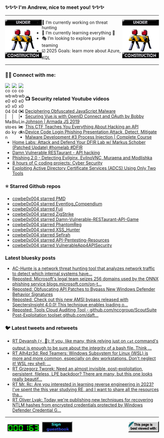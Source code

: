 ### ✨✨✨ I'm Andrew, nice to meet you! ✨✨✨

---
<img align="left" width="120px" src="https://raw.githubusercontent.com/cowbe0x004/cowbe0x004/master/images/image004.gif" />
<img align="right" width="120px" src="https://raw.githubusercontent.com/cowbe0x004/cowbe0x004/master/images/image004.gif" />

- 📖 I’m currently working on threat hunting
- 📘 I’m currently learning everything 🤣
- 🎭 I’m looking to explore purple teaming
- ☑️ 2025 Goals: learn more about Azure, KQL

---

### 🤝🏽 Connect with me:
[<img align="left" alt="cowbe0x004 | Mastodon" width="22px" src="https://cdn.simpleicons.org/mastodon" />][mastodon]
[<img align="left" alt="cowbe0x004 | Bluesky" width="22px" src="https://cdn.simpleicons.org/bluesky" />][bluesky]
[<img align="left" alt="cowbe0x004 | LinkedIn" width="22px" src="https://cdn.simpleicons.org/linkedin" />][linkedin]

<!--
[<img align="left" alt="cowbe0x004.com" width="22px" src="https://raw.githubusercontent.com/iconic/open-iconic/master/svg/globe.svg" />][website]
[<img align="left" alt="cowbe0x004 | YouTube" width="22px" src="https://cdn.jsdelivr.net/npm/simple-icons@v3/icons/youtube.svg" />][youtube]
[<img align="left" alt="cowbe0x004 | Instagram" width="22px" src="https://cdn.jsdelivr.net/npm/simple-icons@v3/icons/instagram.svg" />][instagram]
-->

<br />

### 📺 Security related Youtube videos
<!-- YOUTUBE:START -->
- [Deciphering Obfuscated JavaScript Malware](https://www.youtube.com/watch?v=2iBqqPmUYfE)
- [Securing Vue.js with OpenID Connect and OAuth by Bobby Johnson | Armada JS 2019](https://www.youtube.com/watch?v=r0BCki3U2AM)
- [This CTF Teaches You Everything About Hacking an API](https://www.youtube.com/watch?v=6Tyqvl-GSNQ)
- [Device Code Login Phishing Presentation Attack, Detect, Mitigate](https://www.youtube.com/watch?v=Y8SSYLEq15Q)
- [Malware Development #3 Process Injection | Complete Course](https://www.youtube.com/watch?v=jRQ-DUltVFA)
- [Home Labs: Attack and Defend Your DFIR Lab w/ Markus Schober &lpar;Patched Update&rpar; #homelab #DFIR](https://www.youtube.com/watch?v=nwX6PjEJVpw)
- [Damn Vulnerable RESTaurant - API hacking](https://www.youtube.com/watch?v=CdVTG3aWTew)
- [Phishing 2.0 - Detecting Evilginx, EvilnoVNC, Muraena and Modlishka](https://www.youtube.com/watch?v=cR9ckk9Axcw)
- [8 hours of C coding projects: Cyber Security](https://www.youtube.com/watch?v=yCZJEKAYpF4)
- [Exploiting Active Directory Certificate Services &lpar;ADCS&rpar; Using Only Two Tools](https://www.youtube.com/watch?v=FhJpfWZ6NQA)
<!-- YOUTUBE:END -->

### ⭐ Starred Github repos
<!-- GITHUB_STAR:START -->
- [cowbe0x004 starred PMD](https://github.com/rad9800/PMD)
- [cowbe0x004 starred Eventlog_Compendium](https://github.com/nasbench/Eventlog_Compendium)
- [cowbe0x004 starred Fuji](https://github.com/Lazza/Fuji)
- [cowbe0x004 starred ZigStrike](https://github.com/0xsp-SRD/ZigStrike)
- [cowbe0x004 starred Damn-Vulnerable-RESTaurant-API-Game](https://github.com/theowni/Damn-Vulnerable-RESTaurant-API-Game)
- [cowbe0x004 starred PhantomReg](https://github.com/rishieissocool/PhantomReg)
- [cowbe0x004 starred XSS_Hunter](https://github.com/Leviticus-Triage/XSS_Hunter)
- [cowbe0x004 starred Sefirah](https://github.com/shrimqy/Sefirah)
- [cowbe0x004 starred API-Pentesting-Resources](https://github.com/riteshs4hu/API-Pentesting-Resources)
- [cowbe0x004 starred VulnerableApp4APISecurity](https://github.com/Erdemstar/VulnerableApp4APISecurity)
<!-- GITHUB_STAR:END -->

### Latest bluesky posts
<!-- bluesky:START -->
- [AC-Hunte is a network threat hunting tool that analyzes network traffic to detect which internal systems have...](https://bsky.app/profile/cowbe.bsky.social/post/3lbi75uyku22f)
- [Reposted: Microsoft&#39;s legal team seizes 256 domains used by the ONNX phishing service blogs.microsoft.com/on-t...](https://bsky.app/profile/campuscodi.risky.biz/post/3lbhy735iws2v)
- [Reposted: Obfuscating API Patches to Bypass New Windows Defender Behavior Signatures](https://bsky.app/profile/netbiosx.bsky.social/post/3lbhx3mtisk2u)
- [Reposted: Check out this new AMSI bypass released with SpectersInsight 4.0.0! This technique enables loading o...](https://bsky.app/profile/pracsec.bsky.social/post/3lbhs3khwxc22)
- [Reposted: Tools Cloud Auditing Tool - github.com/nccgroup/ScoutSuite Post-Exploitation toolset github.com/daft...](https://bsky.app/profile/bhinfosecurity.bsky.social/post/3lbfxa6yte22c)
<!-- bluesky:END -->

### 🐦 Latest tweets and retweets
<!-- TWEETS:START -->
- [RT Devansh &lpar;⚡, 🥷&rpar;: If you, like many, think relying just on `cat` command&#39;s output is enough to be sure about the integrity of a bash file. Think ...](https://x.com/cowbe0x004/status/1775281218374050131)
- [RT Alh4zr3d: Red Teamers: Windows Subsystem for Linux &lpar;WSL&rpar; is more and more common, especially on dev workstations. Don&#39;t neglect it! WSL rev shell: ...](https://x.com/cowbe0x004/status/1633906799496577058)
- [RT Grzegorz Tworek: Need an almost invisible, post-exploitation, persistent, fileless, LPE backdoor? There are many, but this one looks really beautif...](https://x.com/cowbe0x004/status/1635059979584704512)
- [RT Mr. Rc: Are you interested in learning reverse engineering in 2023? I&#39;ve spent the this year studying RE, and I want to share all the resources tha...](https://x.com/cowbe0x004/status/1608957126986338304)
- [RT Oliver Lyak: Today we&#39;re publishing new techniques for recovering NTLM hashes from encrypted credentials protected by Windows Defender Credential G...](https://x.com/cowbe0x004/status/1609759486306144256)
<!-- TWEETS:END -->

---

[<img align="left" width="120px" src="https://raw.githubusercontent.com/cowbe0x004/cowbe0x004/master/images/visitors.gif" />][visitor]
[<img align="left" alt="Sign My Guestbook" width="100px" src="https://raw.githubusercontent.com/cowbe0x004/cowbe0x004/master/images/sign_guest_book.gif" />][guestbook]
[<img align="right" width="100px" src="https://raw.githubusercontent.com/cowbe0x004/cowbe0x004/master/images/netscape.gif" />][netscape]


[website]: https://cowbe0x004.com
[mastodon]: https://infosec.exchange/@cowbe
[bluesky]: https://bsky.app/profile/cowbe.bsky.social
[youtube]: https://youtube.com/
[instagram]: https://instagram.com/
[linkedin]: https://www.linkedin.com/in/anhuang/
[guestbook]: https://github.com/cowbe0x004/cowbe0x004/issues
[netscape]: https://github.com/cowbe0x004/cowbe0x004
[visitor]: https://github.com/cowbe0x004/cowbe0x004
